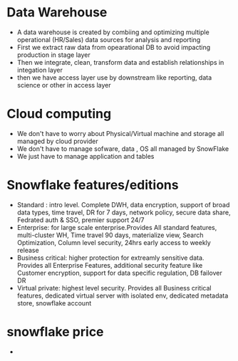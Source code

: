 # Data Warehouse 
- A data warehouse is created by combiing and optimizing multiple operational (HR/Sales) data sources for analysis and reporting
- First we extract raw data from opearational DB to avoid impacting production in stage layer
- Then we integrate, clean, transform data and establish relationships in integation layer
- then we have access layer use by downstream like reporting, data science or other in access layer

# Cloud computing
- We don't have to worry about Physical/Virtual machine and storage all managed by cloud provider
- We don't have to manage sofware, data , OS all managed by SnowFlake
- We just have to manage application and tables

 # Snowflake features/editions
 - Standard : intro level. Complete DWH, data encryption, support of broad data types, time travel, DR for 7 days, network policy, secure data share, Fedrated auth & SSO, premier support 24/7
 - Enterprise: for large scale enterprise.Provides All standard features, multi-cluster WH, Time travel 90 days, materialize view, Search Optimization, Column level security, 24hrs early access to weekly release
 - Business critical: higher protection for extreamly sensitive data. Provides all Enterprise Features, additional security feature like Customer encryption, support for data specific regulation, DB failover DR
 - Virtual private: highest level security. Provides all Business critical features, dedicated virtual server with isolated env, dedicated metadata store, snowflake account

# snowflake price
- 

